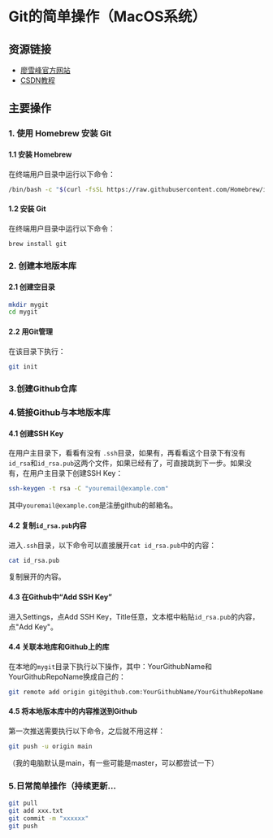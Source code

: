 # Git的简单操作（MacOS系统）

## 资源链接

- [廖雪峰官方网站](https://www.liaoxuefeng.com/wiki/896043488029600)
- [CSDN教程](https://blog.csdn.net/qq_36332660/article/details/131024361)

## 主要操作

### 1. 使用 Homebrew 安装 Git

#### 1.1 安装 Homebrew

在终端用户目录中运行以下命令：

```bash
/bin/bash -c "$(curl -fsSL https://raw.githubusercontent.com/Homebrew/install/HEAD/install.sh)"
```

#### 1.2 安装 Git

在终端用户目录中运行以下命令：

```bash
brew install git
```

### 2. 创建本地版本库

#### 2.1 创建空目录

```bash
mkdir mygit
cd mygit
```

#### 2.2 用Git管理

在该目录下执行：

```bash
git init
```

### 3.创建Github仓库

### 4.链接Github与本地版本库

#### 4.1 创建SSH Key

在用户主目录下，看看有没有 `.ssh`目录，如果有，再看看这个目录下有没有`id_rsa`和`id_rsa.pub`这两个文件，如果已经有了，可直接跳到下一步。如果没有，在用户主目录下创建SSH Key：

```bash
ssh-keygen -t rsa -C "youremail@example.com"
```

其中`youremail@example.com`是注册github的邮箱名。

#### 4.2 复制`id_rsa.pub`内容

进入`.ssh`目录，以下命令可以直接展开`cat id_rsa.pub`中的内容：

```bash
cat id_rsa.pub
```

复制展开的内容。

#### 4.3 在Github中“Add SSH Key”

进入Settings，点Add SSH Key，Title任意，文本框中粘贴`id_rsa.pub`的内容，点"Add Key"。

#### 4.4 关联本地库和Github上的库

在本地的`mygit`目录下执行以下操作，其中：YourGithubName和YourGithubRepoName换成自己的：

```bash
git remote add origin git@github.com:YourGithubName/YourGithubRepoName.git
```

#### 4.5 将本地版本库中的内容推送到Github

第一次推送需要执行以下命令，之后就不用这样：

```bash
git push -u origin main
```
（我的电脑默认是main，有一些可能是master，可以都尝试一下）

### 5.日常简单操作（持续更新...

```bash
git pull
git add xxx.txt
git commit -m "xxxxxx"
git push
```
